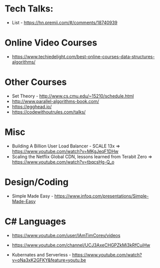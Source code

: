  # Tech Talks:
 * List - https://hn.premii.com/#/comments/18740939
 
 # Online Video Courses
 * https://www.techiedelight.com/best-online-courses-data-structures-algorithms/

# Other Courses
* Set Theory - http://www.cs.cmu.edu/~15210/schedule.html
* http://www.parallel-algorithms-book.com/
* https://egghead.io/
* https://codewithoutrules.com/talks/

# Misc
*  Building A Billion User Load Balancer - SCALE 13x => https://www.youtube.com/watch?v=MKgJeqF1DHw
* Scaling the Netflix Global CDN, lessons learned from Terabit Zero => https://www.youtube.com/watch?v=tbqcsHg-Q_o


# Design/Coding
* Simple Made Easy - https://www.infoq.com/presentations/Simple-Made-Easy

# C# Languages
* https://www.youtube.com/user/IAmTimCorey/videos
* https://www.youtube.com/channel/UCJ3AxeCHGPZkMi3kRfCuiHw

* Kubernates and Serverless - https://www.youtube.com/watch?v=oNa3xK2GFKY&feature=youtu.be
